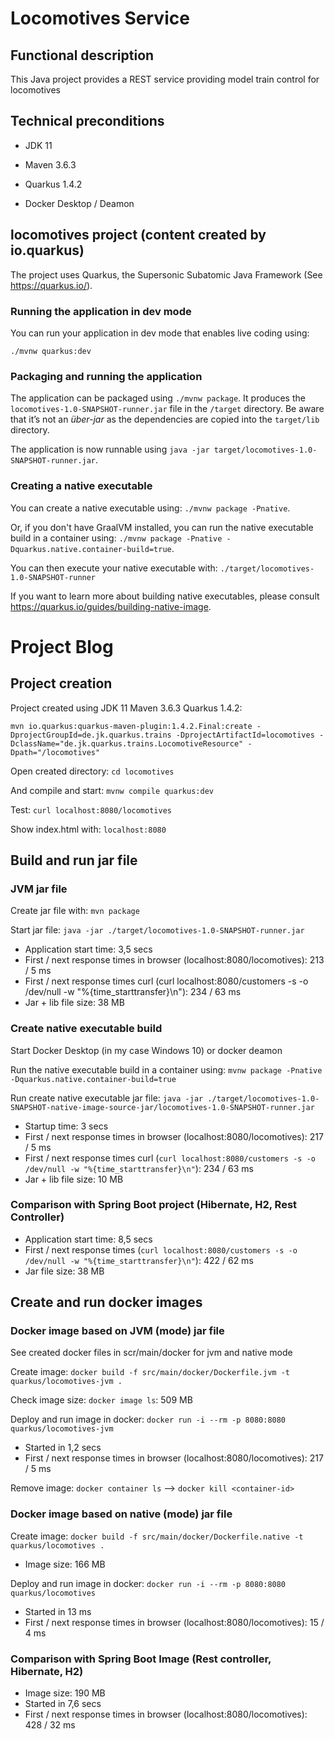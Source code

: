 # Locomotives Service

## Functional description

This Java project provides a REST service providing model train control for locomotives

## Technical preconditions

* JDK 11 

* Maven 3.6.3 

* Quarkus 1.4.2

* Docker Desktop / Deamon

## locomotives project (content created by io.quarkus)

The project uses Quarkus, the Supersonic Subatomic Java Framework (See https://quarkus.io/).

### Running the application in dev mode

You can run your application in dev mode that enables live coding using:
```
./mvnw quarkus:dev
```

### Packaging and running the application

The application can be packaged using `./mvnw package`.
It produces the `locomotives-1.0-SNAPSHOT-runner.jar` file in the `/target` directory.
Be aware that it’s not an _über-jar_ as the dependencies are copied into the `target/lib` directory.

The application is now runnable using `java -jar target/locomotives-1.0-SNAPSHOT-runner.jar`.

### Creating a native executable

You can create a native executable using: `./mvnw package -Pnative`.

Or, if you don't have GraalVM installed, you can run the native executable build in a container using: `./mvnw package -Pnative -Dquarkus.native.container-build=true`.

You can then execute your native executable with: `./target/locomotives-1.0-SNAPSHOT-runner`

If you want to learn more about building native executables, please consult https://quarkus.io/guides/building-native-image.

# Project Blog

## Project creation

Project created using JDK 11 Maven 3.6.3 Quarkus 1.4.2:

`mvn io.quarkus:quarkus-maven-plugin:1.4.2.Final:create -DprojectGroupId=de.jk.quarkus.trains -DprojectArtifactId=locomotives -DclassName="de.jk.quarkus.trains.LocomotiveResource" -Dpath="/locomotives"`

Open created directory: `cd locomotives`

And compile and start: `mvnw compile quarkus:dev`

Test: `curl localhost:8080/locomotives`

Show index.html with: `localhost:8080`

## Build and run jar file

### JVM jar file
Create jar file with: `mvn package`

Start jar file: `java -jar ./target/locomotives-1.0-SNAPSHOT-runner.jar`
* Application start time: 3,5 secs
* First / next response times in browser (localhost:8080/locomotives): 213 / 5 ms
* First / next response times curl (curl localhost:8080/customers -s -o /dev/null -w "%{time_starttransfer}\n"): 234 / 63 ms
* Jar + lib file size: 38 MB 

### Create native executable build

Start Docker Desktop (in my case Windows 10) or docker deamon

Run the native executable build in a container using: `mvnw package -Pnative -Dquarkus.native.container-build=true`

Run create native executable jar file: `java -jar ./target/locomotives-1.0-SNAPSHOT-native-image-source-jar/locomotives-1.0-SNAPSHOT-runner.jar`
* Startup time: 3 secs
* First / next response times in browser (localhost:8080/locomotives): 217 / 5 ms
* First / next response times curl (`curl localhost:8080/customers -s -o /dev/null -w "%{time_starttransfer}\n"`): 234 / 63 ms
* Jar + lib file size: 10 MB

### Comparison with Spring Boot project (Hibernate, H2, Rest Controller)

* Application start time: 8,5 secs
* First / next response times (`curl localhost:8080/customers -s -o /dev/null -w "%{time_starttransfer}\n"`): 422 / 62 ms
* Jar file size: 38 MB

## Create and run docker images

### Docker image based on JVM (mode) jar file

See created docker files in scr/main/docker for jvm and native mode

Create image: `docker build -f src/main/docker/Dockerfile.jvm -t quarkus/locomotives-jvm .`

Check image size: `docker image ls`: 509 MB

Deploy and run image in docker: `docker run -i --rm -p 8080:8080 quarkus/locomotives-jvm`
* Started in 1,2 secs
* First / next response times in browser (localhost:8080/locomotives): 217 / 5 ms

Remove image: `docker container ls` --> `docker kill <container-id>`

### Docker image based on native (mode) jar file

Create image: `docker build -f src/main/docker/Dockerfile.native -t quarkus/locomotives .`
* Image size: 166 MB

Deploy and run image in docker: `docker run -i --rm -p 8080:8080 quarkus/locomotives`
* Started in 13 ms
* First / next response times in browser (localhost:8080/locomotives): 15 / 4 ms

### Comparison with Spring Boot Image (Rest controller, Hibernate, H2)

* Image size: 190 MB
* Started in 7,6 secs
* First / next response times in browser (localhost:8080/locomotives): 428 / 32 ms


